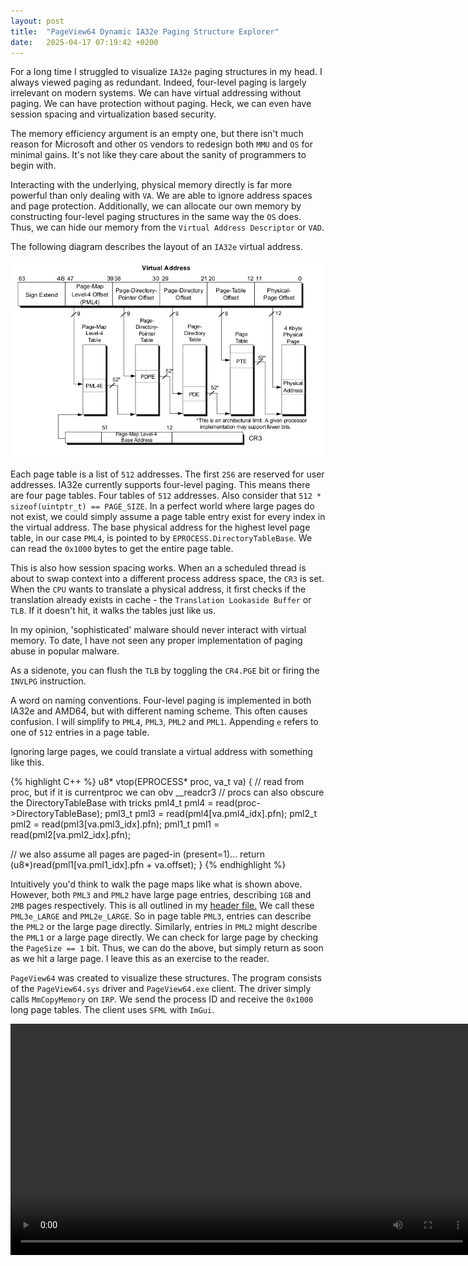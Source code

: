 ```yaml
---
layout: post
title:  "PageView64 Dynamic IA32e Paging Structure Explorer"
date:   2025-04-17 07:19:42 +0200
---
```


For a long time I struggled to visualize `IA32e` paging structures in my head. I always viewed paging as redundant. Indeed, four-level paging is largely irrelevant on modern systems. We can have virtual addressing without paging. We can have protection without paging. Heck, we can even have session spacing and virtualization based security. 

The memory efficiency argument is an empty one, but there isn't much reason for Microsoft and other `OS` vendors to redesign both `MMU` and `OS` for minimal gains. It's not like they care about the sanity of programmers to begin with.

Interacting with the underlying, physical memory directly is far more powerful than only dealing with `VA`. We are able to ignore address spaces and page protection. Additionally, we can allocate our own memory by constructing four-level paging structures in the same way the `OS` does. Thus, we can hide our memory from the `Virtual Address Descriptor` or `VAD`.

The following diagram describes the layout of an `IA32e` virtual address.

![IA32e Paging Overview](/assets/4_level_paging.png)

Each page table is a list of `512` addresses. The first `256` are reserved for user addresses. IA32e currently supports four-level paging. This means there are four page tables. Four tables of `512` addresses. Also consider that `512 * sizeof(uintptr_t) == PAGE_SIZE`. In a perfect world where large pages do not exist, we could simply assume a page table entry exist for every index in the virtual address. The base physical address for the highest level page table, in our case `PML4`, is pointed to by `EPROCESS.DirectoryTableBase`. We can read the `0x1000` bytes to get the entire page table.

This is also how session spacing works. When an a scheduled thread is about to swap context into a different process address space, the `CR3` is set. When the `CPU` wants to translate a physical address, it first checks if the translation already exists in cache - the `Translation Lookaside Buffer` or `TLB`. If it doesn't hit, it walks the tables just like us.

In my opinion, 'sophisticated' malware should never interact with virtual memory. To date, I have not seen any proper implementation of paging abuse in popular malware.

As a sidenote, you can flush the `TLB` by toggling the `CR4.PGE` bit or firing the `INVLPG` instruction.

A word on naming conventions. Four-level paging is implemented in both IA32e and AMD64, but with different naming scheme. This often causes confusion. I will simplify to `PML4`, `PML3`, `PML2` and `PML1`. Appending `e` refers to one of `512` entries in a page table.

Ignoring large pages, we could translate a virtual address with something like this.

{% highlight C++ %}
u8* vtop(EPROCESS* proc, va_t va)
{
  // read from proc, but if it is currentproc we can obv __readcr3
  // procs can also obscure the DirectoryTableBase with tricks
  pml4_t pml4 = read<ph>(proc->DirectoryTableBase);
  pml3_t pml3 = read<ph>(pml4[va.pml4_idx].pfn);
  pml2_t pml2 = read<ph>(pml3[va.pml3_idx].pfn);
  pml1_t pml1 = read<ph>(pml2[va.pml2_idx].pfn);

  // we also assume all pages are paged-in (present=1)...
  return (u8*)read<ph>(pml1[va.pml1_idx].pfn + va.offset);
}
{% endhighlight %}

Intuitively you'd think to walk the page maps like what is shown above. However, both `PML3` and `PML2` have large page entries, describing `1GB` and `2MB` pages respectively. This is all outlined in my [header file.](https://gist.github.com/hLunaaa/f23a48775bbe5425b4825eefcebf1197) We call these `PML3e_LARGE` and `PML2e_LARGE`. So in page table `PML3`, entries can describe the `PML2` or the large page directly. Similarly, entries in `PML2` might describe the `PML1` or a large page directly. We can check for large page by checking the `PageSize == 1` bit. Thus, we can do the above, but simply return as soon as we hit a large page. I leave this as an exercise to the reader.

`PageView64` was created to visualize these structures. The program consists of the `PageView64.sys` driver and `PageView64.exe` client. The driver simply calls `MmCopyMemory` on `IRP`. We send the process ID and receive the `0x1000` long page tables. The client uses `SFML` with `ImGui`.

<video width="740" controls="controls"><source src="/assets/PageView64.mp4"></video>
